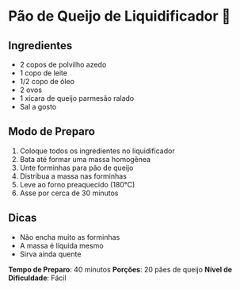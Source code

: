 # Pão de Queijo de Liquidificador 🧀

## Ingredientes
- 2 copos de polvilho azedo
- 1 copo de leite
- 1/2 copo de óleo
- 2 ovos
- 1 xícara de queijo parmesão ralado
- Sal a gosto

## Modo de Preparo
1. Coloque todos os ingredientes no liquidificador
2. Bata até formar uma massa homogênea
3. Unte forminhas para pão de queijo
4. Distribua a massa nas forminhas
5. Leve ao forno preaquecido (180°C)
6. Asse por cerca de 30 minutos

## Dicas
- Não encha muito as forminhas
- A massa é líquida mesmo
- Sirva ainda quente

**Tempo de Preparo**: 40 minutos
**Porções**: 20 pães de queijo
**Nível de Dificuldade**: Fácil 